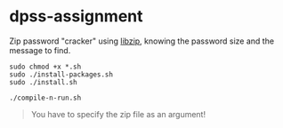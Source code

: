 # dpss-assignment

Zip password "cracker" using [libzip](https://libzip.org/), knowing the password size and the message to find.

```shell
sudo chmod +x *.sh
sudo ./install-packages.sh
sudo ./install.sh

./compile-n-run.sh
```

> You have to specify the zip file as an argument!
